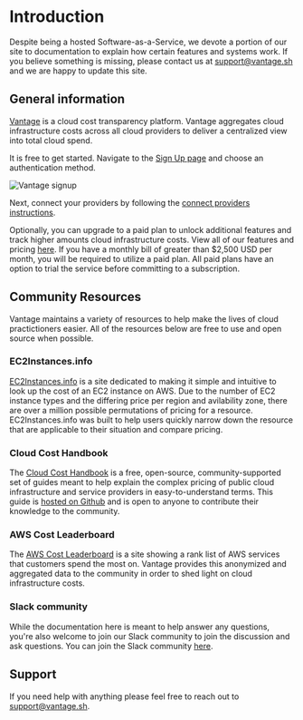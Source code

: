 # Introduction

Despite being a hosted Software-as-a-Service, we devote a portion of our site to documentation to explain how certain features and systems work. If you believe something is missing, please contact us at support@vantage.sh and we are happy to update this site. 

## General information

[Vantage](https://www.vantage.sh/) is a cloud cost transparency platform. Vantage aggregates cloud infrastructure costs across all cloud providers to deliver a centralized view into total cloud spend. 

It is free to get started. Navigate to the [Sign Up page](https://console.vantage.sh/signup) and choose an authentication method.

![Vantage signup](/img/signup.png)

Next, connect your providers by following the [connect providers instructions](/getting_started/). 

Optionally, you can upgrade to a paid plan to unlock additional features and track higher amounts cloud infrastructure costs. View all of our features and pricing [here](https://www.vantage.sh/pricing). If you have a monthly bill of greater than $2,500 USD per month, you will be required to utilize a paid plan. All paid plans have an option to trial the service before committing to a subscription.

## Community Resources

Vantage maintains a variety of resources to help make the lives of cloud practictioners easier. All of the resources below are free to use and open source when possible.

### EC2Instances.info
[EC2Instances.info](https://instances.vantage.sh/) is a site dedicated to making it simple and intuitive to look up the cost of an EC2 instance on AWS. Due to the number of EC2 instance types and the differing price per region and avilability zone, there are over a million possible permutations of pricing for a resource. EC2Instances.info was built to help users quickly narrow down the resource that are applicable to their situation and compare pricing.

### Cloud Cost Handbook
The [Cloud Cost Handbook](https://handbook.vantage.sh/) is a free, open-source, community-supported set of guides meant to help explain the complex pricing of public cloud infrastructure and service providers in easy-to-understand terms. This guide is [hosted on Github](https://github.com/vantage-sh/handbook) and is open to anyone to contribute their knowledge to the community.

### AWS Cost Leaderboard
The [AWS Cost Leaderboard](https://leaderboard.vantage.sh/) is a site showing a rank list of AWS services that customers spend the most on. Vantage provides this anonymized and aggregated data to the community in order to shed light on cloud infrastructure costs.

### Slack community

While the documentation here is meant to help answer any questions, you're also welcome to join our Slack community to join the discussion and ask questions. You can join the Slack community [here](https://join.slack.com/t/vantagecommunity/shared_invite/zt-1szz6puz7-zRuJ8J4OJIiBFlcTobYZXA).

## Support

If you need help with anything please feel free to reach out to support@vantage.sh.